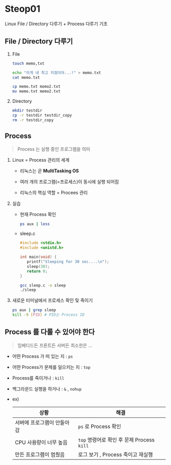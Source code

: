 # Steop01

Linux File / Directory 다루기 + Process 다루기 기초

## File / Directory 다루기

1. File

   ```bash
   touch memo,txt
   ```
   
   ```bash
   echo "이게 내 최고 지점이야...!" > memo.txt
   cat memo.txt
   ```

   ```bash
   cp memo.txt momo2.txt
   mv memo.txt memo2.txt 
   ```

2. Directory

   ```bash
   mkdir testdir
   cp -r testdir testdir_copy
   rm -r testdir_copy
   ```

## Process

> Process 는 실행 중인 프로그램을 의미


1. Linux = Process 관리의 세계

   - 리눅스는 곧 **MultiTasking OS**

   - 여러 개의 프로그램(=프로세스)이 동시에 실행 되어짐

   - 리눅스의 핵심 역할 = Procees 관리

2. 실습

   - 현재 Process 확인

      ```bash
      ps aux | less
      ```

   - sleep.c

      ```c
      #include <stdio.h>
      #include <unistd.h>

      int main(void) {
         printf("Sleeping for 30 sec....\n");
         sleep(30);
         return 0;
      }
      ```

      ```bash
      gcc sleep.c -o sleep
      ./sleep
      ```

3. 새로운 터미널에서 프로세스 확인 및 죽이기

   ```bash
   ps aux | grep sleep
   kill -9 [PID] # PID는 Process ID
   ```

## Process 를 다룰 수 있어야 한다

> 임베디드든 프론트든 서버든 최소한은 ...

- 어떤 Process 가 떠 있는 지 : `ps`

- 어떤 Process가 문제를 일으키는 지 : `top`

- Process를 죽이거나 : `kill`

- 백그라운드 실행을 하거나 : `&` , `nohup`

- ex)

   | 상황 | 해결|
   | ---- | --- |
   | 서버에 프로그램이 안돌아 감 | `ps` 로 Process 확인|
   | CPU 사용량이 너무 높음      | `top` 명령어로 확인 후 문제 Process `kill`|
   | 만든 프로그램이 멈췄음      | 로그 보기 , Process 죽이고 재실행|  
